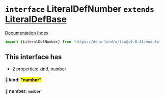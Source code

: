 # `interface` LiteralDefNumber `extends` [LiteralDefBase](../private.interface.LiteralDefBase/README.md)

[Documentation Index](../README.md)

```ts
import {LiteralDefNumber} from "https://deno.land/x/tsa@v0.0.41/mod.ts"
```

## This interface has

- 2 properties:
[kind](#-kind-number),
[number](#-number-number)


#### 📄 kind: <mark>"number"</mark>



#### 📄 number: `number`



